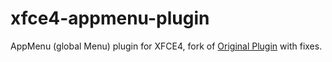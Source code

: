 xfce4-appmenu-plugin
====================

AppMenu (global Menu) plugin for XFCE4, fork of <a href="https://launchpad.net/xfce4-appmenu-plugin/">Original Plugin</a> with fixes.
